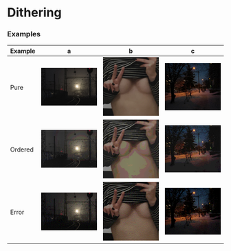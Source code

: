 # Dithering



### Examples





| Example       |  a            | b                       | c                                       |
| ------------- | ------------- | -                       |  -                                      |
| Pure          | <img src=./img/input/a.jpg width=250/>  | <img src=./img/input/b.jpg width=250/>  |<img src=./img/input/c.jpg width=251/> 
| Ordered       | <img src=./img/ordered/a.png width=250/>| <img src=./img/ordered/b.png width=250/>|<img src=./img/ordered/c.png width=252/>   
| Error         | <img src=./img/error/a.png width=250/> | <img src=./img/error/b.png width=250/>  |<img src=./img/error/c.png width=250/>

